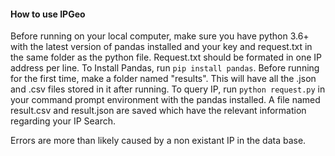 #### How to use IPGeo
Before running on your local computer, make sure you have python 3.6+ with the latest version of pandas installed and your key and request.txt in the same folder as the python file.
Request.txt should be formated in one IP address per line.
To Install Pandas, run ```pip install pandas```.
Before running for the first time, make a folder named "results". This will have all the .json and .csv files stored in it after running.
To query IP, run ```python request.py``` in your command prompt environment with the pandas installed.
A file named result.csv and result.json are saved which have the relevant information regarding your IP Search.

Errors are more than likely caused by a non existant IP in the data base.